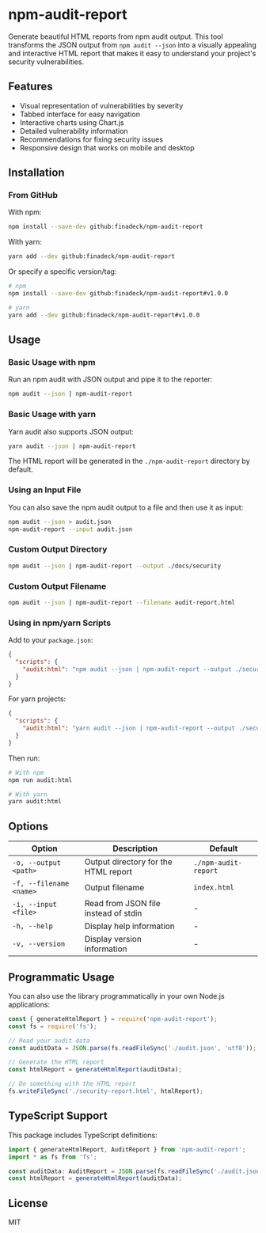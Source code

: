 # npm-audit-report

Generate beautiful HTML reports from npm audit output. This tool transforms the JSON output from `npm audit --json` into a visually appealing and interactive HTML report that makes it easy to understand your project's security vulnerabilities.

## Features

- Visual representation of vulnerabilities by severity
- Tabbed interface for easy navigation
- Interactive charts using Chart.js
- Detailed vulnerability information
- Recommendations for fixing security issues
- Responsive design that works on mobile and desktop

## Installation

### From GitHub 

With npm:
```bash
npm install --save-dev github:finadeck/npm-audit-report
```

With yarn:
```bash
yarn add --dev github:finadeck/npm-audit-report
```

Or specify a specific version/tag:

```bash
# npm
npm install --save-dev github:finadeck/npm-audit-report#v1.0.0

# yarn
yarn add --dev github:finadeck/npm-audit-report#v1.0.0
```

## Usage

### Basic Usage with npm

Run an npm audit with JSON output and pipe it to the reporter:

```bash
npm audit --json | npm-audit-report
```

### Basic Usage with yarn

Yarn audit also supports JSON output:

```bash
yarn audit --json | npm-audit-report
```

The HTML report will be generated in the `./npm-audit-report` directory by default.

### Using an Input File

You can also save the npm audit output to a file and then use it as input:

```bash
npm audit --json > audit.json
npm-audit-report --input audit.json
```

### Custom Output Directory

```bash
npm audit --json | npm-audit-report --output ./docs/security
```

### Custom Output Filename

```bash
npm audit --json | npm-audit-report --filename audit-report.html
```

### Using in npm/yarn Scripts

Add to your `package.json`:

```json
{
  "scripts": {
    "audit:html": "npm audit --json | npm-audit-report --output ./security-reports"
  }
}
```

For yarn projects:

```json
{
  "scripts": {
    "audit:html": "yarn audit --json | npm-audit-report --output ./security-reports"
  }
}
```

Then run:

```bash
# With npm
npm run audit:html

# With yarn
yarn audit:html
```

## Options

| Option | Description | Default |
|--------|-------------|---------|
| `-o, --output <path>` | Output directory for the HTML report | `./npm-audit-report` |
| `-f, --filename <name>` | Output filename | `index.html` |
| `-i, --input <file>` | Read from JSON file instead of stdin | - |
| `-h, --help` | Display help information | - |
| `-v, --version` | Display version information | - |

## Programmatic Usage

You can also use the library programmatically in your own Node.js applications:

```javascript
const { generateHtmlReport } = require('npm-audit-report');
const fs = require('fs');

// Read your audit data
const auditData = JSON.parse(fs.readFileSync('./audit.json', 'utf8'));

// Generate the HTML report
const htmlReport = generateHtmlReport(auditData);

// Do something with the HTML report
fs.writeFileSync('./security-report.html', htmlReport);
```

## TypeScript Support

This package includes TypeScript definitions:

```typescript
import { generateHtmlReport, AuditReport } from 'npm-audit-report';
import * as fs from 'fs';

const auditData: AuditReport = JSON.parse(fs.readFileSync('./audit.json', 'utf8'));
const htmlReport = generateHtmlReport(auditData);
```

## License

MIT